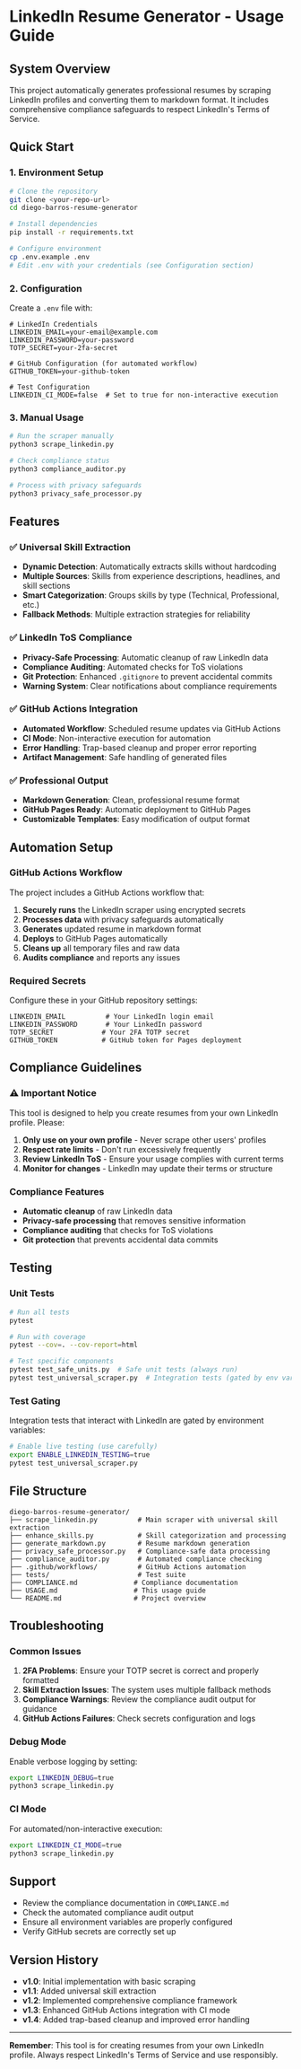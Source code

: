 # LinkedIn Resume Generator - Usage Guide

## System Overview

This project automatically generates professional resumes by scraping LinkedIn profiles and converting them to markdown format. It includes comprehensive compliance safeguards to respect LinkedIn's Terms of Service.

## Quick Start

### 1. Environment Setup

```bash
# Clone the repository
git clone <your-repo-url>
cd diego-barros-resume-generator

# Install dependencies
pip install -r requirements.txt

# Configure environment
cp .env.example .env
# Edit .env with your credentials (see Configuration section)
```

### 2. Configuration

Create a `.env` file with:

```env
# LinkedIn Credentials
LINKEDIN_EMAIL=your-email@example.com
LINKEDIN_PASSWORD=your-password
TOTP_SECRET=your-2fa-secret

# GitHub Configuration (for automated workflow)
GITHUB_TOKEN=your-github-token

# Test Configuration
LINKEDIN_CI_MODE=false  # Set to true for non-interactive execution
```

### 3. Manual Usage

```bash
# Run the scraper manually
python3 scrape_linkedin.py

# Check compliance status
python3 compliance_auditor.py

# Process with privacy safeguards
python3 privacy_safe_processor.py
```

## Features

### ✅ Universal Skill Extraction
- **Dynamic Detection**: Automatically extracts skills without hardcoding
- **Multiple Sources**: Skills from experience descriptions, headlines, and skill sections
- **Smart Categorization**: Groups skills by type (Technical, Professional, etc.)
- **Fallback Methods**: Multiple extraction strategies for reliability

### ✅ LinkedIn ToS Compliance
- **Privacy-Safe Processing**: Automatic cleanup of raw LinkedIn data
- **Compliance Auditing**: Automated checks for ToS violations
- **Git Protection**: Enhanced `.gitignore` to prevent accidental commits
- **Warning System**: Clear notifications about compliance requirements

### ✅ GitHub Actions Integration
- **Automated Workflow**: Scheduled resume updates via GitHub Actions
- **CI Mode**: Non-interactive execution for automation
- **Error Handling**: Trap-based cleanup and proper error reporting
- **Artifact Management**: Safe handling of generated files

### ✅ Professional Output
- **Markdown Generation**: Clean, professional resume format
- **GitHub Pages Ready**: Automatic deployment to GitHub Pages
- **Customizable Templates**: Easy modification of output format

## Automation Setup

### GitHub Actions Workflow

The project includes a GitHub Actions workflow that:

1. **Securely runs** the LinkedIn scraper using encrypted secrets
2. **Processes data** with privacy safeguards automatically
3. **Generates** updated resume in markdown format
4. **Deploys** to GitHub Pages automatically
5. **Cleans up** all temporary files and raw data
6. **Audits compliance** and reports any issues

### Required Secrets

Configure these in your GitHub repository settings:

```
LINKEDIN_EMAIL          # Your LinkedIn login email
LINKEDIN_PASSWORD       # Your LinkedIn password  
TOTP_SECRET            # Your 2FA TOTP secret
GITHUB_TOKEN           # GitHub token for Pages deployment
```

## Compliance Guidelines

### ⚠️ Important Notice

This tool is designed to help you create resumes from your own LinkedIn profile. Please:

1. **Only use on your own profile** - Never scrape other users' profiles
2. **Respect rate limits** - Don't run excessively frequently
3. **Review LinkedIn ToS** - Ensure your usage complies with current terms
4. **Monitor for changes** - LinkedIn may update their terms or structure

### Compliance Features

- **Automatic cleanup** of raw LinkedIn data
- **Privacy-safe processing** that removes sensitive information
- **Compliance auditing** that checks for ToS violations
- **Git protection** that prevents accidental data commits

## Testing

### Unit Tests

```bash
# Run all tests
pytest

# Run with coverage
pytest --cov=. --cov-report=html

# Test specific components
pytest test_safe_units.py  # Safe unit tests (always run)
pytest test_universal_scraper.py  # Integration tests (gated by env var)
```

### Test Gating

Integration tests that interact with LinkedIn are gated by environment variables:

```bash
# Enable live testing (use carefully)
export ENABLE_LINKEDIN_TESTING=true
pytest test_universal_scraper.py
```

## File Structure

```
diego-barros-resume-generator/
├── scrape_linkedin.py          # Main scraper with universal skill extraction
├── enhance_skills.py           # Skill categorization and processing
├── generate_markdown.py        # Resume markdown generation
├── privacy_safe_processor.py   # Compliance-safe data processing
├── compliance_auditor.py       # Automated compliance checking
├── .github/workflows/          # GitHub Actions automation
├── tests/                      # Test suite
├── COMPLIANCE.md              # Compliance documentation
├── USAGE.md                   # This usage guide
└── README.md                  # Project overview
```

## Troubleshooting

### Common Issues

1. **2FA Problems**: Ensure your TOTP secret is correct and properly formatted
2. **Skill Extraction Issues**: The system uses multiple fallback methods
3. **Compliance Warnings**: Review the compliance audit output for guidance
4. **GitHub Actions Failures**: Check secrets configuration and logs

### Debug Mode

Enable verbose logging by setting:

```bash
export LINKEDIN_DEBUG=true
python3 scrape_linkedin.py
```

### CI Mode

For automated/non-interactive execution:

```bash
export LINKEDIN_CI_MODE=true
python3 scrape_linkedin.py
```

## Support

- Review the compliance documentation in `COMPLIANCE.md`
- Check the automated compliance audit output
- Ensure all environment variables are properly configured
- Verify GitHub secrets are correctly set up

## Version History

- **v1.0**: Initial implementation with basic scraping
- **v1.1**: Added universal skill extraction
- **v1.2**: Implemented comprehensive compliance framework  
- **v1.3**: Enhanced GitHub Actions integration with CI mode
- **v1.4**: Added trap-based cleanup and improved error handling

---

**Remember**: This tool is for creating resumes from your own LinkedIn profile. Always respect LinkedIn's Terms of Service and use responsibly.
</content>